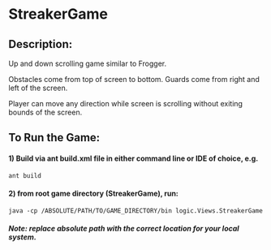 # StreakerGame

## Description:

Up and down scrolling game similar to Frogger.

Obstacles come from top of screen to bottom.
Guards come from right and left of the screen.

Player can move any direction while screen is scrolling without exiting bounds of the screen.

## To Run the Game:

#### 1) Build via ant build.xml file in either command line or IDE of choice, e.g.
```
ant build
```

#### 2) from root game directory (StreakerGame), run:
```
java -cp /ABSOLUTE/PATH/TO/GAME_DIRECTORY/bin logic.Views.StreakerGame
```
##### Note: replace absolute path with the correct location for your local system.
